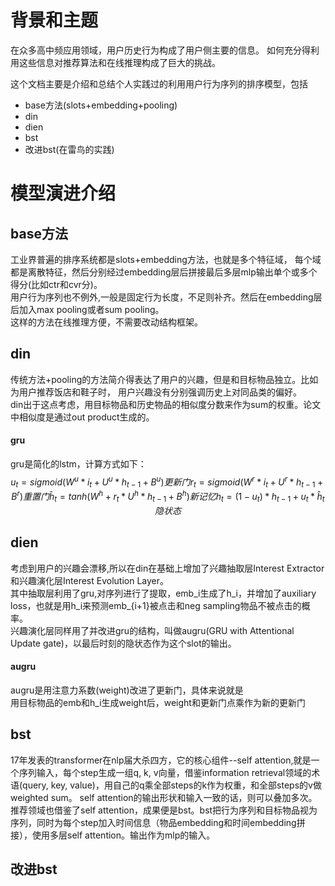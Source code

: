 # 背景和主题
在众多高中频应用领域，用户历史行为构成了用户侧主要的信息。
如何充分得利用这些信息对推荐算法和在线推理构成了巨大的挑战。

这个文档主要是介绍和总结个人实践过的利用用户行为序列的排序模型，包括
- base方法(slots+embedding+pooling)
- din 
- dien 
- bst
- 改进bst(在雷鸟的实践)

# 模型演进介绍

## base方法
工业界普遍的排序系统都是slots+embedding方法，也就是多个特征域，
每个域都是离散特征，然后分别经过embedding层后拼接最后多层mlp输出单个或多个得分(比如ctr和cvr分)。  
用户行为序列也不例外,一般是固定行为长度，不足则补齐。然后在embedding层后加入max pooling或者sum pooling。  
这样的方法在线推理方便，不需要改动结构框架。

## din
传统方法+pooling的方法简介得表达了用户的兴趣，但是和目标物品独立。比如为用户推荐饭店和鞋子时，
用户兴趣没有分别强调历史上对同品类的偏好。  
din出于这点考虑，用目标物品和历史物品的相似度分数来作为sum的权重。论文中相似度是通过out product生成的。

#### gru 
gru是简化的lstm，计算方式如下：
$$
u_t = sigmoid(W^u * i_t + U^u * h_{t-1} + B^u)  更新门   
r_t = sigmoid(W^r * i_t + U^r * h_{t-1} + B^r)  重置门  
\hat{h}_t = tanh(W^h + r_t * U^{h} * h_{t-1} + B^h)  新记忆  
h_t = (1 - u_{t}) * h_{t - 1} + u_t * \hat{h}_t  隐状态
$$

## dien
考虑到用户的兴趣会漂移,所以在din在基础上增加了兴趣抽取层Interest Extractor和兴趣演化层Interest Evolution Layer。  
其中抽取层利用了gru,对序列进行了提取，emb_i生成了h_i，并增加了auxiliary loss，也就是用h_i来预测emb_{i+1}被点击和neg sampling物品不被点击的概率。  
兴趣演化层同样用了并改进gru的结构，叫做augru(GRU with Attentional Update gate)，以最后时刻的隐状态作为这个slot的输出。

#### augru  
augru是用注意力系数(weight)改进了更新门，具体来说就是  
用目标物品的emb和h_i生成weight后，weight和更新门点乘作为新的更新门

## bst
17年发表的transformer在nlp届大杀四方，它的核心组件--self attention,就是一个序列输入，每个step生成一组q, k, v向量，借鉴information retrieval领域的术语(query, key, value)，用自己的q乘全部steps的k作为权重，和全部steps的v做weighted sum。
self attention的输出形状和输入一致的话，则可以叠加多次。
推荐领域也借鉴了self attention，成果便是bst。bst把行为序列和目标物品视为序列，同时为每个step加入时间信息（物品embedding和时间embedding拼接），使用多层self attention。输出作为mlp的输入。

## 改进bst